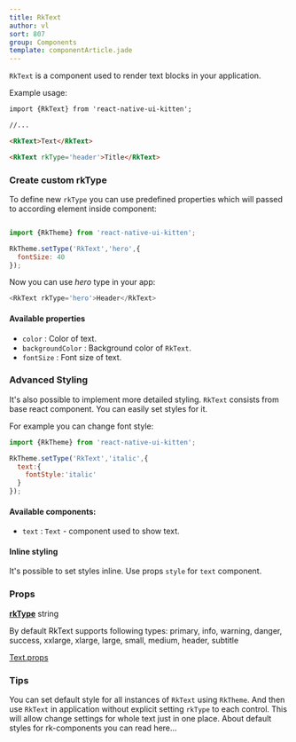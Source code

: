 ```yaml
---
title: RkText
author: vl
sort: 807
group: Components
template: componentArticle.jade
---
```


`RkText` is a component used to render text blocks in your application. 


Example usage:

```html
import {RkText} from 'react-native-ui-kitten';

//... 

<RkText>Text</RkText>

<RkText rkType='header'>Title</RkText>
```

<a href="#" id="custom"></a>

### Create custom rkType

To define new `rkType` you can use predefined properties which will passed to according element inside component:

```javascript

import {RkTheme} from 'react-native-ui-kitten';

RkTheme.setType('RkText','hero',{
  fontSize: 40
});

```

Now you can use *hero* type in your app:

```javascript
<RkText rkType='hero'>Header</RkText>
```

#### Available properties

- `color` : Color of text.
- `backgroundColor` : Background color of `RkText`.
- `fontSize` : Font size of text.

### Advanced Styling

It's also possible to implement more detailed styling. `RkText` consists from base react component.
You can easily set styles for it.

For example you can change font style:

```javascript
import {RkTheme} from 'react-native-ui-kitten';

RkTheme.setType('RkText','italic',{
  text:{
    fontStyle:'italic'
  }
});

```

#### Available components:

- `text` : `Text` - component used to show text.


#### Inline styling

It's possible to set styles inline. Use props `style` for `text` component.


### Props

<div class="doc-prop">
    <p><strong><a href="../customization#rkType">rkType</a></strong> string</p>
    <p>By default RkText supports following types: primary, info, warning, danger, success, xxlarge, xlarge,
        large, small, medium, header, subtitle</p>
</div>

<div class="doc-prop">
    <p><a href="https://facebook.github.io/react-native/docs/text.html#props" target="_blank">Text.props</a></p>
</div>


### Tips

You can set default style for all instances of `RkText` using `RkTheme`. And then use `RkText` in application
without explicit setting `rkType` to each control. This will allow change settings for whole text just in one place.
About default styles for rk-components you can read here...
